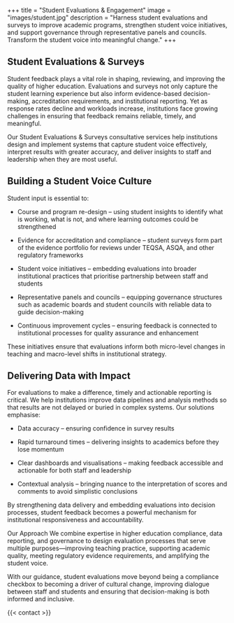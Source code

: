 +++
title = "Student Evaluations & Engagement"
image = "images/student.jpg"
description = "Harness student evaluations and surveys to improve academic programs, strengthen student voice initiatives, and support governance through representative panels and councils. Transform the student voice into meaningful change."
+++

## Student Evaluations & Surveys
Student feedback plays a vital role in shaping, reviewing, and improving the quality of higher education. Evaluations and surveys not only capture the student learning experience but also inform evidence-based decision-making, accreditation requirements, and institutional reporting. Yet as response rates decline and workloads increase, institutions face growing challenges in ensuring that feedback remains reliable, timely, and meaningful.

Our Student Evaluations & Surveys consultative services help institutions design and implement systems that capture student voice effectively, interpret results with greater accuracy, and deliver insights to staff and leadership when they are most useful.

## Building a Student Voice Culture
Student input is essential to:

- Course and program re-design – using student insights to identify what is working, what is not, and where learning outcomes could be strengthened

- Evidence for accreditation and compliance – student surveys form part of the evidence portfolio for reviews under TEQSA, ASQA, and other regulatory frameworks

- Student voice initiatives – embedding evaluations into broader institutional practices that prioritise partnership between staff and students

- Representative panels and councils – equipping governance structures such as academic boards and student councils with reliable data to guide decision-making

- Continuous improvement cycles – ensuring feedback is connected to institutional processes for quality assurance and enhancement

These initiatives ensure that evaluations inform both micro-level changes in teaching and macro-level shifts in institutional strategy.

## Delivering Data with Impact
For evaluations to make a difference, timely and actionable reporting is critical. We help institutions improve data pipelines and analysis methods so that results are not delayed or buried in complex systems. Our solutions emphasise:

- Data accuracy – ensuring confidence in survey results

- Rapid turnaround times – delivering insights to academics before they lose momentum

- Clear dashboards and visualisations – making feedback accessible and actionable for both staff and leadership

- Contextual analysis – bringing nuance to the interpretation of scores and comments to avoid simplistic conclusions

By strengthening data delivery and embedding evaluations into decision processes, student feedback becomes a powerful mechanism for institutional responsiveness and accountability.

Our Approach
We combine expertise in higher education compliance, data reporting, and governance to design evaluation processes that serve multiple purposes—improving teaching practice, supporting academic quality, meeting regulatory evidence requirements, and amplifying the student voice.

With our guidance, student evaluations move beyond being a compliance checkbox to becoming a driver of cultural change, improving dialogue between staff and students and ensuring that decision-making is both informed and inclusive.

{{< contact >}}


